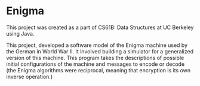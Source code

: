 # Enigma

This project was created as a part of CS61B: Data Structures at UC Berkeley using Java.

This project, developed a software model of the Enigma machine used by the German in World War II. It involved building a simulator for a generalized version of this machine. This program takes the descriptions of possible initial configurations of the machine and messages to encode or decode (the Enigma algorithms were reciprocal, meaning that encryption is its own inverse operation.)
